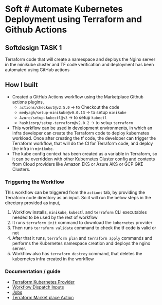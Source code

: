 # Soft # Automate Kubernetes Deployment using Terraform and Github Actions


## Softdesign TASK 1
Terraform code that will create a namespace and deploys the Nginx server in the minikube cluster and TF code verification and deployment has been automated using GitHub actions

## How I built
- Created a GitHub Actions workflow using the Marketplace Github actions plugins,
    - `actions/checkout@v2.5.0` -> to Checkout the code
    - `medyagh/setup-minikube@v0.0.13` -> to setup `minikube`
    - `Azure/setup-kubectl@v3` -> to setup `kubectl`
    - `hashicorp/setup-terraform@v2.0.2` -> to setup `terraform`
- This workflow can be used in development environments, in which an Infra developer can create the Terraform code to deploy kubernetes workload. Once after creating the tf code, the developer can trigger the Terraform workflow, that will do the CI for Terraform code, and deploy the infra in `minikube`.
- The kube config context has been created as a variable in Terraform, so it can be overridden with other Kubernetes Cluster config and contexts from Cloud providers like Amazon EKS or Azure AKS or GCP GKE Clusters.

### Triggering the Workflow
This workflow can be triggered from the `actions` tab, by providing the Terraform code directory as an input.
So it will run the below steps in the directory provided as input,
1. Workflow installs, `minikube`, `kubectl` and `terraform` CLI executables needed to be used by the rest of workflow
2. It runs `terraform init` command to download the `kubernetes` provider
3. Then runs `terraform validate` command to check the tf code is valid or not
4. After that it runs, `terraform plan` and `terraform apply`  commands and performs the Kubernetes namespace creation and deploys the nginx server. 
5. Workflow also has `terraform destroy` command, that deletes the kubernetes infra created in the workflow

### Documentation / guide
- [Terraform Kubernetes Provider](https://registry.terraform.io/providers/hashicorp/kubernetes/latest/docs)
- [Workflow Dispatch Inputs](https://docs.github.com/en/actions/using-workflows/workflow-syntax-for-github-actions#onworkflow_dispatchinputs)
- [Jobs](https://docs.github.com/en/actions/using-workflows/workflow-syntax-for-github-actions#jobs)
- [Terraform Market place Action](https://github.com/marketplace/actions/hashicorp-setup-terraform)


